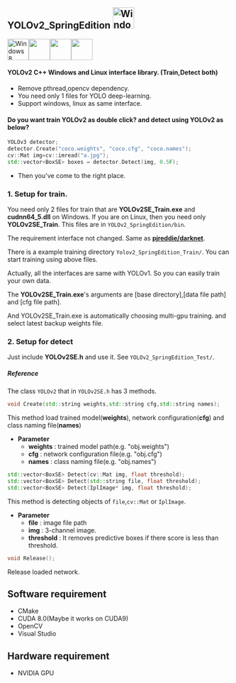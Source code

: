 ## YOLOv2_SpringEdition <img src="https://i.imgur.com/oYejfWp.png" title="Windows8" width="48">

<img src="https://i.imgur.com/ElCyyzT.png" title="Windows8" width="48"><img src="https://i.imgur.com/O5bye0l.png" width="48"><img src="https://i.imgur.com/kmfOMZz.png" width="48"><img src="https://i.imgur.com/6OT8yM9.png" width="48">

#### YOLOv2 C++ Windows and Linux interface library. (Train,Detect both)

* Remove pthread,opencv dependency.
* You need only 1 files for YOLO deep-learning.
* Support windows, linux as same interface.

#### Do you want train YOLOv2 as double click? and detect using YOLOv2 as below?
```cpp
YOLOv3 detector;
detector.Create("coco.weights", "coco.cfg", "coco.names");
cv::Mat img=cv::imread("a.jpg");
std::vector<BoxSE> boxes = detector.Detect(img, 0.5F);
```
* Then you've come to the right place.

### 1. Setup for train.
You need only 2 files for train that are **YOLOv2SE_Train.exe** and **cudnn64_5.dll** on Windows.
If you are on Linux, then you need only **YOLOv2SE_Train**.
This files are in `YOLOv2_SpringEdition/bin`.

The requirement interface not changed. Same as **[pjreddie/darknet](https://github.com/pjreddie/darknet)**.

There is a example training directory `Yolov2_SpringEdition_Train/`. You can start training using above files.

Actually, all the interfaces are same with YOLOv1. So you can easily train your own data.

The **YOLOv2SE_Train.exe**'s arguments are [base directory],[data file path] and [cfg file path].

And YOLOv2SE_Train.exe is automatically choosing multi-gpu training. and select latest backup weights file.

### 2. Setup for detect

Just include **YOLOv2SE.h** and use it. See  `YOLOv2_SpringEdition_Test/`.

##### Reference

The class `YOLOv2` that in `YOLOv2SE.h` has 3 methods.
```cpp
void Create(std::string weights,std::string cfg,std::string names);
```
This method load trained model(**weights**), network configuration(**cfg**) and class naming file(**names**)
* **Parameter**
	* **weights** : trained model path(e.g. "obj.weights")
	* **cfg** : network configuration file(e.g. "obj.cfg")
	* **names** : class naming file(e.g. "obj.names")

```cpp
std::vector<BoxSE> Detect(cv::Mat img, float threshold);
std::vector<BoxSE> Detect(std::string file, float threshold);
std::vector<BoxSE> Detect(IplImage* img, float threshold);
```
This method is detecting objects of `file`,`cv::Mat` or `IplImage`.
* **Parameter**
	* **file** : image file path
	* **img** : 3-channel image.
	* **threshold** : It removes predictive boxes if there score is less than threshold.

```cpp
void Release();
```
Release loaded network.



## Software requirement

* CMake
* CUDA 8.0(Maybe it works on CUDA9)
* OpenCV
* Visual Studio

## Hardware requirement

* NVIDIA GPU